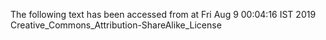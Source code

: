 The following text has been accessed from at Fri Aug 9 00:04:16 IST 2019
Creative_Commons_Attribution-ShareAlike_License
